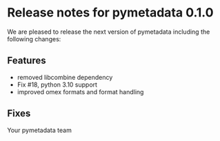 # Release notes for pymetadata 0.1.0

We are pleased to release the next version of pymetadata including the 
following changes:

## Features
- removed libcombine dependency
- Fix #18, python 3.10 support
- improved omex formats and format handling

## Fixes


Your pymetadata team
